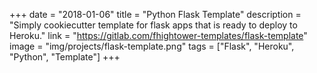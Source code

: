 +++
date = "2018-01-06"
title = "Python Flask Template"
description = "Simply cookiecutter template for flask apps that is ready to deploy to Heroku."
link = "https://gitlab.com/fhightower-templates/flask-template"
image = "img/projects/flask-template.png"
tags = ["Flask", "Heroku", "Python", "Template"]
+++
